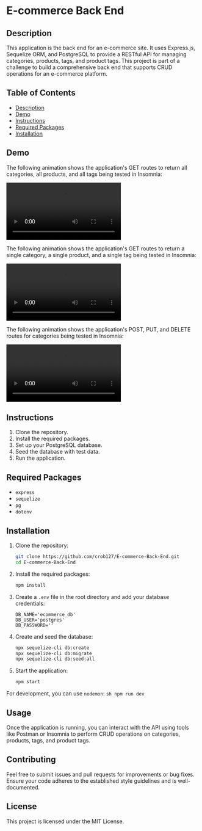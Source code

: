 # E-commerce Back End

## Description
This application is the back end for an e-commerce site. It uses Express.js, Sequelize ORM, and PostgreSQL to provide a RESTful API for managing categories, products, tags, and product tags. This project is part of a challenge to build a comprehensive back end that supports CRUD operations for an e-commerce platform.

## Table of Contents
- [Description](#description)
- [Demo](#demo)
- [Instructions](#instructions)
- [Required Packages](#required-packages)
- [Installation](#installation)

## Demo
The following animation shows the application's GET routes to return all categories, all products, and all tags being tested in Insomnia:

![In Insomnia, the user tests “GET tags,” “GET Categories,” and “GET All Products.”.](./Assets/get-routes-13.mp4)

The following animation shows the application's GET routes to return a single category, a single product, and a single tag being tested in Insomnia:

![In Insomnia, the user tests “GET tag by id,” “GET Category by ID,” and “GET One Product.”](./Assets/get-findOne-13.mp4)

The following animation shows the application's POST, PUT, and DELETE routes for categories being tested in Insomnia:

![In Insomnia, the user tests “DELETE Category by ID,” “CREATE Category,” and “UPDATE Category.”](./Assets/post-put-delete-13.mp4)

## Instructions
1. Clone the repository.
2. Install the required packages.
3. Set up your PostgreSQL database.
4. Seed the database with test data.
5. Run the application.

## Required Packages
- `express`
- `sequelize`
- `pg`
- `dotenv`

## Installation
1. Clone the repository:
    ```sh
    git clone https://github.com/crob127/E-commerce-Back-End.git
    cd E-commerce-Back-End
    ```

2. Install the required packages:
    ```sh
    npm install
    ```

3. Create a `.env` file in the root directory and add your database credentials:
    ```
    DB_NAME='ecommerce_db'
    DB_USER='postgres'
    DB_PASSWORD=''
    ```

4. Create and seed the database:
    ```sh
    npx sequelize-cli db:create
    npx sequelize-cli db:migrate
    npx sequelize-cli db:seed:all
    ```

5. Start the application:
    ```sh
    npm start
    ```

For development, you can use `nodemon`:
    ```sh
    npm run dev
    ```

## Usage
Once the application is running, you can interact with the API using tools like Postman or Insomnia to perform CRUD operations on categories, products, tags, and product tags.

## Contributing
Feel free to submit issues and pull requests for improvements or bug fixes. Ensure your code adheres to the established style guidelines and is well-documented.

## License
This project is licensed under the MIT License.
